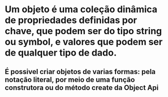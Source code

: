 # Um objeto é uma coleção dinâmica de propriedades definidas por chave, que podem ser do tipo string ou symbol, e valores que podem ser de qualquer tipo de dado.

## É possivel criar objetos de varias formas: pela notação literal, por meio de uma função construtora ou do método create da Object Api